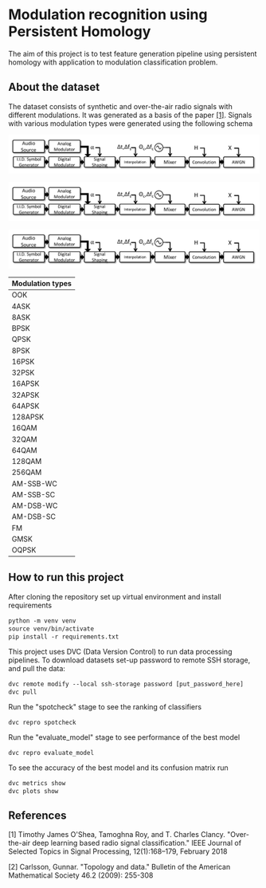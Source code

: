 # Modulation recognition using Persistent Homology

The aim of this project is to test feature generation pipeline using persistent homology 
with application to modulation classification problem.

## About the dataset

The dataset consists of synthetic and over-the-air radio signals with different modulations. 
It was generated as a basis of the paper [[1]](#1). 
Signals with various modulation types were generated using the following schema

![Signal generation schema](https://github.com/jprzew/TDA_modulation_recognition/blob/new_structure/signal_generation.png?raw=true)

<img src="signal_generation.png" alt="Signal generation schema" title="Signal generation schema">

![Signal generation pipeline](signal_generation.png)

| Modulation types      |
|-----------|
| OOK       |
| 4ASK      |
| 8ASK      |
| BPSK      |
| QPSK      |
| 8PSK      |
| 16PSK     |
| 32PSK     |
| 16APSK    |
| 32APSK    |
| 64APSK    |
| 128APSK   |
| 16QAM     |
| 32QAM     |
| 64QAM     |
| 128QAM    |
| 256QAM    |
| AM-SSB-WC |
| AM-SSB-SC |
| AM-DSB-WC |
| AM-DSB-SC |
| FM        |
| GMSK      |
| OQPSK     |


## How to run this project

After cloning the repository set up virtual environment and install requirements

```
python -m venv venv 
source venv/bin/activate
pip install -r requirements.txt
```

This project uses DVC (Data Version Control) to run data processing pipelines. 
To download datasets set-up password to remote SSH storage, and pull the data:
```
dvc remote modify --local ssh-storage password [put_password_here]
dvc pull
```

Run the "spotcheck" stage to see the ranking of classifiers
```
dvc repro spotcheck
```

Run the "evaluate_model" stage to see performance of the best model
```
dvc repro evaluate_model
```

To see the accuracy of the best model and its confusion matrix run
```
dvc metrics show
dvc plots show
```


## References

<a id="1">[1]</a>
Timothy James O'Shea, Tamoghna Roy, and T. Charles Clancy.
"Over-the-air deep learning based radio signal classification."
IEEE Journal of Selected Topics in Signal Processing, 12(1):168–179, February 2018

<a id="2">[2]</a>
Carlsson, Gunnar. "Topology and data." Bulletin of the American Mathematical Society 46.2 (2009): 255-308

